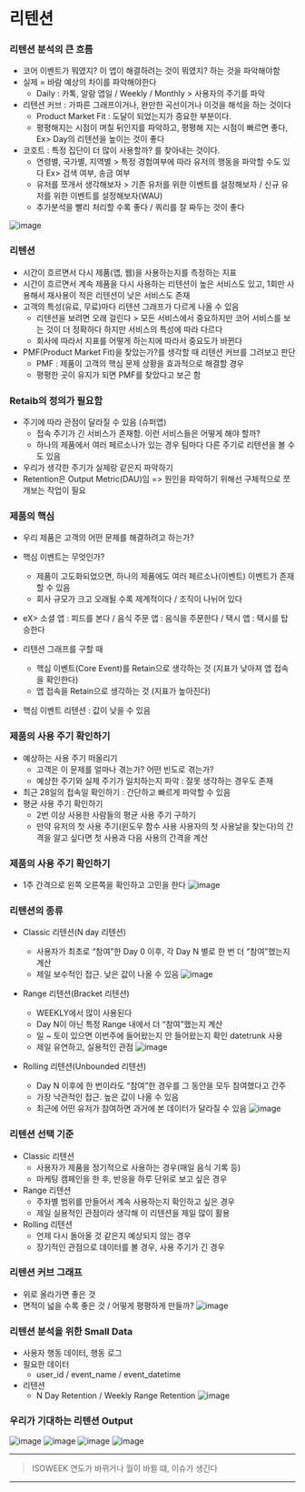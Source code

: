 리텐션
===

### 리텐션 분석의 큰 흐름
+ 코어 이벤트가 뭐였지? 이 앱이 해결하려는 것이 뭐였지? 하는 것을 파악해야함
+ 실제 = 바람 예상의 차이를 파악해야한다
   + Daily : 카톡, 알람 앱일 / Weekly / Monthly > 사용자의 주기를 파악
+ 리텐션 커브 : 가파른 그래프이거나, 완만한 곡선이거나 이것을 해석을 하는 것이다
  + Product Market Fit : 도달이 되었는지가 중요한 부분이다.
  + 평평해지는 시점이 며칠 뒤인지를 파악하고, 평평해 지는 시점이 빠르면 좋다, Ex> Day의 리텐션을 높이는 것이 좋다
+ 코호트 : 특정 집단이 더 많이 사용할까? 를 찾아내는 것이다.
   + 연령별, 국가별, 지역별 > 특정 경험여부에 따라 유저의 행동을 파악할 수도 있다 Ex> 검색 여부, 송금 여부
  + 유저를 쪼개서 생각해보자 > 기존 유저를 위한 이벤트를 설정해보자 / 신규 유저를 위한 이벤트를 설정해보자(WAU)
  + 추가분석을 빨리 처리할 수록 좋다 / 쿼리를 잘 짜두는 것이 좋다

![image](https://github.com/user-attachments/assets/70e37e6b-2959-4743-b405-a7872661348e)


### 리텐션
+ 시간이 흐르면서 다시 제품(앱, 웹)을 사용하는지를 측정하는 지표
+ 시간이 흐르면서 계속 제품을 다시 사용하는 리텐션이 높은 서비스도 있고, 1회만 사용해서 재사용이 적은 리텐션이 낮은 서비스도 존재
+ 고객의 특성(유료, 무료)마다 리텐션 그래프가 다르게 나올 수 있음
   + 리텐션을 보려면 오래 걸린다 > 모든 서비스에서 중요하지만 코어 서비스를 보는 것이 더 정확하다 하지만 서비스의 특성에 따라 다르다
   + 회사에 따라서 지표를 어떻게 하는지에 따라서 중요도가 바뀐다
+ PMF(Product Market Fit)을 찾았는가?를 생각할 때 리텐션 커브를 그려보고 판단
    + PMF : 제품이 고객의 핵심 문제 상황을 효과적으로 해결할 경우
    + 평평한 곳이 유지가 되면 PMF를 찾았다고 보곤 함

### Retaib의 정의가 필요함
+  주기에 따라 관점이 달라질 수 있음 (슈퍼앱)
    + 접속 주기가  긴 서비스가 존재함. 이런 서비스들은 어떻게 해야 할까?
    + 하나의 제품에서 여러 페르소나가 있는 경우 팀마다 다른 주기로 리텐션을 볼 수도 있음
+ 우리가 생각한 주기가 실제랑 같은지 파악하기
+ Retention은 Output Metric(DAU)임 => 원인을 파악하기 위해선 구체적으로 쪼개보는 작업이 필요

### 제품의 핵심
+ 우리 제품은 고객의 어떤 문제를 해결하려고 하는가?
+ 핵심 이벤트는 무엇인가?
    + 제품이 고도화되었으면, 하나의 제품에도 여러 페르소나(이벤트) 이벤트가 존재할 수 있음
   + 회사 규모가 크고 오래될 수록 제계적이다 / 조직이 나뉘어 있다
+ eX> 소셜 앱 : 피드를 본다 / 음식 주문 앱 : 음식을 주문한다 / 택시 앱 : 택시를 탑승한다

+ 리텐션 그래프를 구할 때
    + 핵심 이벤트(Core Event)를 Retain으로 생각하는 것 (지표가 낮아져 앱 접속을 확인한다)
    + 앱 접속을 Retain으로 생각하는 것 (지표가 높아진다)
+ 핵심 이벤트 리텐션 : 값이 낮을 수 있음
### 제품의 사용 주기 확인하기
+ 예상하는 사용 주기 떠올리기
   + 고객은 이 문제를 얼마나 겪는가? 어떤 빈도로 겪는가?
   + 예상한 주기와 실제 주기가 일치하는지 파악 : 잘못 생각하는 경우도 존재
+ 최근 28일의 접속일 확인하기 : 간단하고 빠르게 파악할 수 있음
+ 평균 사용 주기 확인하기
   + 2번 이상 사용한 사람들의 평균 사용 주기 구하기
  + 만약 유저의 첫 사용 주기(윈도우 함수 사용 사용자의 첫 사용날을 찾는다)의 간격을 알고 싶다면 첫 사용과 다음 사용의 간격을 계산

### 제품의 사용 주기 확인하기
+ 1주 간격으로 왼쪽 오른쪽을 확인하고 고민을 한다
![image](https://github.com/user-attachments/assets/5cc7b129-c194-438c-81df-18a60cdb460e)

### 리텐션의 종류
+ Classic 리텐션(N day 리텐션)
    + 사용자가 최초로 “참여”한 Day 0 이후, 각 Day N 별로 한 번 더 “참여”했는지 계산
    + 제일 보수적인 접근. 낮은 값이 나올 수 있음
      ![image](https://github.com/user-attachments/assets/67e60b04-9b59-431e-b6bf-547def3c9d9b)

+ Range 리텐션(Bracket 리텐션)
    + WEEKLY에서 많이 사용된다
    + Day N이 아닌 특정 Range 내에서 더 “참여”했는지 계산
    + 일 ~ 토이 있으면 이번주에 들어왔는지 안 들어왔는지 확인 datetrunk 사용
    + 제일 유연하고, 실용적인 관점
      ![image](https://github.com/user-attachments/assets/2d7c8cd4-9821-4c13-b1c5-b7e34f2da681)

+  Rolling 리텐션(Unbounded 리텐션)
   + Day N 이후에 한 번이라도 “참여”한 경우를 그 동안을 모두 참여했다고 간주
   + 가장 낙관적인 접근. 높은 값이 나올 수 있음
   + 최근에 어떤 유저가 참여하면 과거에 본 데이터가 달라질 수 있음
![image](https://github.com/user-attachments/assets/93aff551-8155-4cb1-9b97-93f1082f88f7)

### 리텐션 선택 기준
+ Classic 리텐션
    + 사용자가 제품을 정기적으로 사용하는 경우(매일 음식 기록 등)
    + 마케팅 캠페인을 한 후, 반응을 하루 단위로 보고 싶은 경우
+ Range 리텐션
    + 주차별 범위를 만들어서 계속 사용하는지 확인하고 싶은 경우
    + 제일 실용적인 관점이라 생각해 이 리텐션을 제일 많이 활용
+ Rolling 리텐션
  + 언제 다시 돌아올 것 같은지 예상되지 않는 경우
  + 장기적인 관점으로 데이터를 볼 경우, 사용 주기가 긴 경우

### 리텐션 커브 그래프
+ 위로 올라가면 좋은 것
+ 면적이 넓을 수록 좋은 것 / 어떻게 평평하게 만들까?
![image](https://github.com/user-attachments/assets/05aed758-0c7b-4c32-9f03-e1f61f30a105)

### 리텐션 분석을 위한 Small Data
+ 사용자 행동 데이터, 행동 로그
+ 필요한 데이터
  + user_id / event_name / event_datetime
+ 리텐션
  + N Day Retention / Weekly Range Retention
![image](https://github.com/user-attachments/assets/1968a929-12e4-485b-906f-281197fd321b)


### 우리가 기대하는 리텐션 Output
![image](https://github.com/user-attachments/assets/a0641589-5d91-42f8-ac51-d3be8dea679d)
![image](https://github.com/user-attachments/assets/b700be95-0a1e-43e5-bee3-50f8b17c2176)
![image](https://github.com/user-attachments/assets/512209b8-c05e-496a-a343-6d364d74877c)
![image](https://github.com/user-attachments/assets/337e9285-4264-47a3-90e6-a5e9f18a20b3)

------------
> ISOWEEK
> 연도가 바뀌거나 월이 바뀔 떄, 이슈가 생긴다
> 

--------



